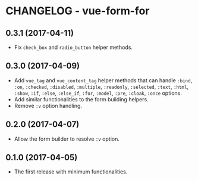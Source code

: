 # CHANGELOG - vue-form-for

## 0.3.1 (2017-04-11)

* Fix `check_box` and `radio_button` helper methods.

## 0.3.0 (2017-04-09)

* Add `vue_tag` and `vue_content_tag` helper methods
  that can handle `:bind`, `:on`, `:checked`, `:disabled`, `:multiple`,
  `:readonly`, `:selected`, `:text`, `:html`, `:show`, `:if`, `:else`,
  `:else_if`, `:for`, `:model`, `:pre`, `:cloak`, `:once` options.
* Add similar functionalities to the form building helpers.
* Remove `:v` option handling.

## 0.2.0 (2017-04-07)

* Allow the form builder to resolve `:v` option.

## 0.1.0 (2017-04-05)

* The first release with minimum functionalities.
